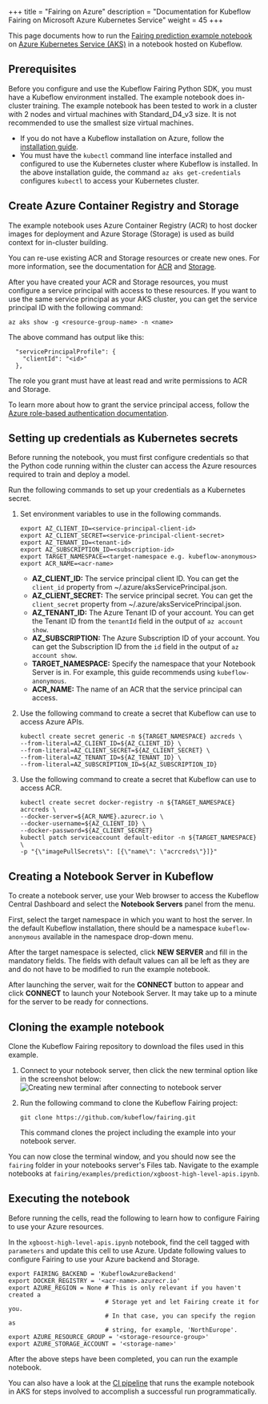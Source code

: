 +++
title = "Fairing on Azure"
description = "Documentation for Kubeflow Fairing on Microsoft Azure Kubernetes Service"
weight = 45
+++

This page documents how to run the [Fairing prediction example
notebook][xgb-notebook] on [Azure Kubernetes Service
(AKS)][az-kubernetes] in a notebook hosted on Kubeflow.

## Prerequisites

Before you configure and use the Kubeflow Fairing Python SDK, you must have a
Kubeflow environment installed. The example notebook does in-cluster training.
The example notebook has been tested to work in a cluster with 2 nodes and
virtual machines with Standard_D4_v3 size. It is not recommended to use the
smallest size virtual machines.

* If you do not have a Kubeflow installation on Azure, follow the [installation
  guide][kf-az-deploy].
* You must have the `kubectl` command line interface installed and configured
  to use the Kubernetes cluster where Kubeflow is installed. In the above
  installation guide, the command `az aks get-credentials` configures `kubectl`
  to access your Kubernetes cluster.

## Create Azure Container Registry and Storage

The example notebook uses Azure Container Registry (ACR) to host docker
images for deployment and Azure Storage (Storage) is used as build context for
in-cluster building.

You can re-use existing ACR and Storage resources or create new ones. For more
information, see the documentation for [ACR][az-container-reg] and
[Storage][az-storage].

After you have created your ACR and Storage resources, you must configure a
service principal with access to these resources. If you want to use the same
service principal as your AKS cluster, you can get the service principal ID
with the following command:

```
az aks show -g <resource-group-name> -n <name>
```

The above command has output like this:

```
  "servicePrincipalProfile": {
    "clientId": "<id>"
  },
```

The role you grant must have at least read and write permissions to ACR and
Storage.

To learn more about how to grant the service principal access, follow the
[Azure role-based authentication documentation][az-roles].

## Setting up credentials as Kubernetes secrets

Before running the notebook, you must first configure credentials so that the
Python code running within the cluster can access the Azure resources required
to train and deploy a model.

Run the following commands to set up your credentials as a Kubernetes secret.

1.  Set environment variables to use in the following commands.

    ```
    export AZ_CLIENT_ID=<service-principal-client-id>
    export AZ_CLIENT_SECRET=<service-principal-client-secret>
    export AZ_TENANT_ID=<tenant-id>
    export AZ_SUBSCRIPTION_ID=<subscription-id>
    export TARGET_NAMESPACE=<target-namespace e.g. kubeflow-anonymous>
    export ACR_NAME=<acr-name>
    ```

    * **AZ_CLIENT_ID:** The service principal client ID. You can get the
      `client_id` property from ~/.azure/aksServicePrincipal.json.
    * **AZ_CLIENT_SECRET:** The service principal secret. You can get the
      `client_secret` property from ~/.azure/aksServicePrincipal.json.
    * **AZ_TENANT_ID:** The Azure Tenant ID of your account. You can get the
      Tenant ID from the `tenantId` field in the output of `az account show`.
    * **AZ_SUBSCRIPTION:** The Azure Subscription ID of your account. You can
      get the Subscription ID from the `id` field in the output of `az account
      show`.
    * **TARGET_NAMESPACE:** Specify the namespace that your Notebook Server is
      in. For example, this guide recommends using `kubeflow-anonymous`.
    * **ACR_NAME:** The name of an ACR that the service principal can access.
    
1.  Use the following command to create a secret that Kubeflow can use to access
    Azure APIs.

    ```
    kubectl create secret generic -n ${TARGET_NAMESPACE} azcreds \
    --from-literal=AZ_CLIENT_ID=${AZ_CLIENT_ID} \
    --from-literal=AZ_CLIENT_SECRET=${AZ_CLIENT_SECRET} \
    --from-literal=AZ_TENANT_ID=${AZ_TENANT_ID} \
    --from-literal=AZ_SUBSCRIPTION_ID=${AZ_SUBSCRIPTION_ID}
    ```

1.  Use the following command to create a secret that Kubeflow can use to access
    ACR.
    ```
    kubectl create secret docker-registry -n ${TARGET_NAMESPACE} acrcreds \
    --docker-server=${ACR_NAME}.azurecr.io \
    --docker-username=${AZ_CLIENT_ID} \
    --docker-password=${AZ_CLIENT_SECRET}
    kubectl patch serviceaccount default-editor -n ${TARGET_NAMESPACE} \
    -p "{\"imagePullSecrets\": [{\"name\": \"acrcreds\"}]}"
    ```

## Creating a Notebook Server in Kubeflow

To create a notebook server, use your Web browser to access the Kubeflow
Central Dashboard and select the **Notebook Servers** panel from the menu.

First, select the target namespace in which you want to host the server. In the
default Kubeflow installation, there should be a namespace `kubeflow-anonymous`
available in the namespace drop-down menu.

After the target namespace is selected, click **NEW SERVER** and fill in the
mandatory fields. The fields with default values can all be left as they
are and do not have to be modified to run the example notebook.

After launching the server, wait for the **CONNECT** button to appear and click
**CONNECT** to launch your Notebook Server. It may take up to a minute for the
server to be ready for connections.

## Cloning the example notebook

Clone the Kubeflow Fairing repository to download the files used in this example. 

1.  Connect to your notebook server, then click the new terminal option
    like in the screenshot below:
    <img src="/docs/images/azure-notebook-new-terminal.png" alt="Creating new terminal after connecting to notebook server" class="mt-3 mb-3 p-3 border border-info rounded" />

1.  Run the following command to clone the Kubeflow Fairing project:
    
    ```
    git clone https://github.com/kubeflow/fairing.git
    ```

    This command clones the project including the example into your notebook server.

You can now close the terminal window, and you should now see the `fairing` folder
in your notebooks server's Files tab. Navigate to the example notebooks at
`fairing/examples/prediction/xgboost-high-level-apis.ipynb`.

## Executing the notebook

Before running the cells, read the following to learn how to configure Fairing
to use your Azure resources.

In the `xgboost-high-level-apis.ipynb` notebook, find the cell tagged with
`parameters` and update this cell to use Azure. Update following values to
configure Fairing to use your Azure backend and Storage.

```
export FAIRING_BACKEND = 'KubeflowAzureBackend'
export DOCKER_REGISTRY = '<acr-name>.azurecr.io'
export AZURE_REGION = None # This is only relevant if you haven't created a
                           # Storage yet and let Fairing create it for you.
                           # In that case, you can specify the region as
                           # string, for example, 'NorthEurope'.
export AZURE_RESOURCE_GROUP = '<storage-resource-group>'
export AZURE_STORAGE_ACCOUNT = '<storage-name>'
```

After the above steps have been completed, you can run the example notebook.

You can also have a look at the [CI pipeline][az-ci-pipeline] that runs the
example notebook in AKS for steps involved to accomplish a successful run
programmatically.

[xgb-notebook]: https://github.com/kubeflow/fairing/blob/master/examples/prediction/xgboost-high-level-apis.ipynb
[az-kubernetes]: https://azure.microsoft.com/en-in/services/kubernetes-service/
[az-container-reg]: https://docs.microsoft.com/en-us/azure/container-registry/
[az-storage]: https://docs.microsoft.com/en-us/azure/storage/
[az-roles]: https://docs.microsoft.com/en-us/azure/role-based-access-control/role-assignments-portal
[az-ci-pipeline]: https://dev.azure.com/kubeflow/kubeflow/_build
[kf-az-deploy]: /docs/azure/deploy/install-kubeflow